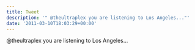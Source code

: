 ```yaml
---
title: Tweet
description: '" @theultraplex you are listening to Los Angeles..."'
date: '2011-03-10T18:03:29+00:00'
---
```

 @theultraplex you are listening to Los Angeles...
